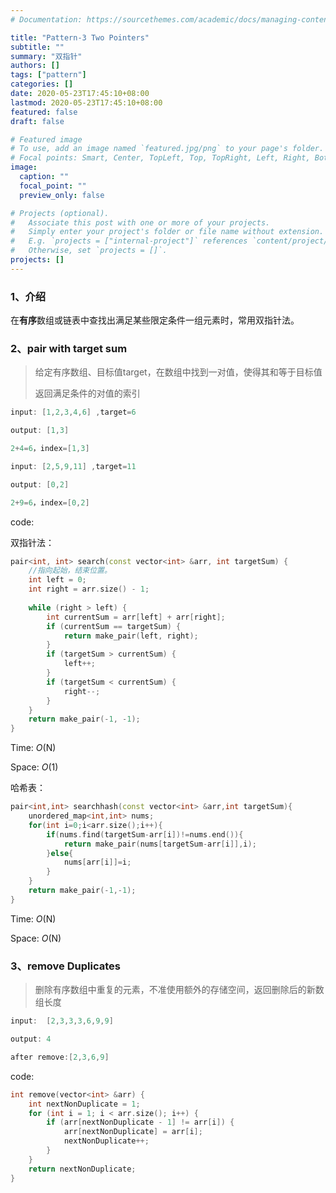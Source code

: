 ```yaml
---
# Documentation: https://sourcethemes.com/academic/docs/managing-content/

title: "Pattern-3 Two Pointers"
subtitle: ""
summary: "双指针"
authors: []
tags: ["pattern"]
categories: []
date: 2020-05-23T17:45:10+08:00
lastmod: 2020-05-23T17:45:10+08:00
featured: false
draft: false

# Featured image
# To use, add an image named `featured.jpg/png` to your page's folder.
# Focal points: Smart, Center, TopLeft, Top, TopRight, Left, Right, BottomLeft, Bottom, BottomRight.
image:
  caption: ""
  focal_point: ""
  preview_only: false

# Projects (optional).
#   Associate this post with one or more of your projects.
#   Simply enter your project's folder or file name without extension.
#   E.g. `projects = ["internal-project"]` references `content/project/deep-learning/index.md`.
#   Otherwise, set `projects = []`.
projects: []
---
```


### 1、介绍

在**有序**数组或链表中查找出满足某些限定条件一组元素时，常用双指针法。



### 2、pair with target sum

> 给定有序数组、目标值target，在数组中找到一对值，使得其和等于目标值
>
> 返回满足条件的对值的索引

```c++
input: [1,2,3,4,6] ,target=6

output:	[1,3]

2+4=6，index=[1,3]
```

```c++
input: [2,5,9,11] ,target=11

output:	[0,2]

2+9=6，index=[0,2]
```

code:

双指针法：

```c++
pair<int, int> search(const vector<int> &arr, int targetSum) {
    //指向起始，结束位置。
    int left = 0;
    int right = arr.size() - 1;
    
    while (right > left) {
        int currentSum = arr[left] + arr[right];
        if (currentSum == targetSum) {
            return make_pair(left, right);
        }
        if (targetSum > currentSum) {
            left++;
        }
        if (targetSum < currentSum) {
            right--;
        }
    }
    return make_pair(-1, -1);
}
```

Time:	*O*(N) 

Space:	*O*(1)

哈希表：

```c++
pair<int,int> searchhash(const vector<int> &arr,int targetSum){
    unordered_map<int,int> nums;
    for(int i=0;i<arr.size();i++){
        if(nums.find(targetSum-arr[i])!=nums.end()){
            return make_pair(nums[targetSum-arr[i]],i);
        }else{
            nums[arr[i]]=i;
        }
    }
    return make_pair(-1,-1);
}
```

Time:	*O*(N) 

Space:	*O*(N)

### 3、remove Duplicates

> 删除有序数组中重复的元素，不准使用额外的存储空间，返回删除后的新数组长度

```c++
input:	[2,3,3,3,6,9,9] 

output: 4

after remove:[2,3,6,9]
```

code:

```c++
int remove(vector<int> &arr) {
    int nextNonDuplicate = 1;
    for (int i = 1; i < arr.size(); i++) {
        if (arr[nextNonDuplicate - 1] != arr[i]) {
            arr[nextNonDuplicate] = arr[i];
            nextNonDuplicate++;
        }
    }
    return nextNonDuplicate;
}
```

